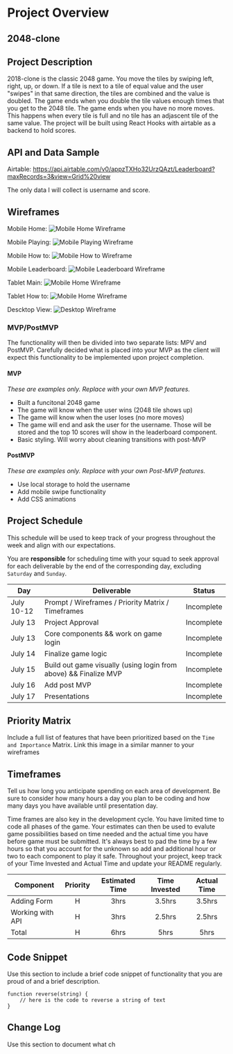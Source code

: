 # Project Overview

## 2048-clone

## Project Description

2018-clone is the classic 2048 game. You move the tiles by swiping left, right, up, or down. If a tile is next to a tile of equal value and the user "swipes" in that same direction, the tiles are combined and the value is doubled. The game ends when you double the tile values enough times that you get to the 2048 tile. The game ends when you have no more moves. This happens when every tile is full and no tile has an adjascent tile of the same value. The project will be built using React Hooks with airtable as a backend to hold scores. 

## API and Data Sample

Airtable: https://api.airtable.com/v0/appzTXHo32UrzQAzt/Leaderboard?maxRecords=3&view=Grid%20view

The only data I will collect is username and score. 

## Wireframes

Mobile Home:
![Mobile Home Wireframe](./home-page-mobile-wireframe.jpg)

Mobile Playing:
![Mobile Playing Wireframe](./playing-page-mobile-wireframe.jpg)

Mobile How to:
![Mobile How to Wireframe](./how-to-page-mobile-wireframe.jpg)

Mobile Leaderboard: 
![Mobile Leaderboard Wireframe](./leaderboard-mobile-wireframe.jpg)

Tablet Main:
![Mobile Home Wireframe](./tablet-main-wireframe.jpg)

Tablet How to:
![Mobile Home Wireframe](./tablet-how-to-wireframe.jpg)

Descktop View:
![Desktop Wireframe](./desktop-wireframe.jpg)


### MVP/PostMVP

The functionality will then be divided into two separate lists: MPV and PostMVP.  Carefully decided what is placed into your MVP as the client will expect this functionality to be implemented upon project completion.  

#### MVP 
*These are examples only. Replace with your own MVP features.*

- Built a funcitonal 2048 game
- The game will know when the user wins (2048 tile shows up)
- The game will know when the user loses (no more moves)
- The game will end and ask the user for the username. Those will be stored and the top 10 scores will show in the leaderboard component. 
- Basic styling. Will worry about cleaning transitions with post-MVP

#### PostMVP  
*These are examples only. Replace with your own Post-MVP features.*

- Use local storage to hold the username
- Add mobile swipe functionality
- Add CSS animations

## Project Schedule

This schedule will be used to keep track of your progress throughout the week and align with our expectations.  

You are **responsible** for scheduling time with your squad to seek approval for each deliverable by the end of the corresponding day, excluding `Saturday` and `Sunday`.

|  Day | Deliverable | Status
|---|---| ---|
|July 10-12| Prompt / Wireframes / Priority Matrix / Timeframes | Incomplete
|July 13| Project Approval | Incomplete
|July 13| Core components && work on game login | Incomplete
|July 14| Finalize game logic | Incomplete
|July 15| Build out game visually (using login from above) && Finalize MVP | Incomplete
|July 16| Add post MVP | Incomplete
|July 17| Presentations | Incomplete

## Priority Matrix

Include a full list of features that have been prioritized based on the `Time and Importance` Matrix.  Link this image in a similar manner to your wireframes

## Timeframes

Tell us how long you anticipate spending on each area of development. Be sure to consider how many hours a day you plan to be coding and how many days you have available until presentation day.

Time frames are also key in the development cycle.  You have limited time to code all phases of the game.  Your estimates can then be used to evalute game possibilities based on time needed and the actual time you have before game must be submitted. It's always best to pad the time by a few hours so that you account for the unknown so add and additional hour or two to each component to play it safe. Throughout your project, keep track of your Time Invested and Actual Time and update your README regularly.

| Component | Priority | Estimated Time | Time Invested | Actual Time |
| --- | :---: |  :---: | :---: | :---: |
| Adding Form | H | 3hrs| 3.5hrs | 3.5hrs |
| Working with API | H | 3hrs| 2.5hrs | 2.5hrs |
| Total | H | 6hrs| 5hrs | 5hrs |

## Code Snippet

Use this section to include a brief code snippet of functionality that you are proud of and a brief description.  

```
function reverse(string) {
	// here is the code to reverse a string of text
}
```

## Change Log
 Use this section to document what ch
